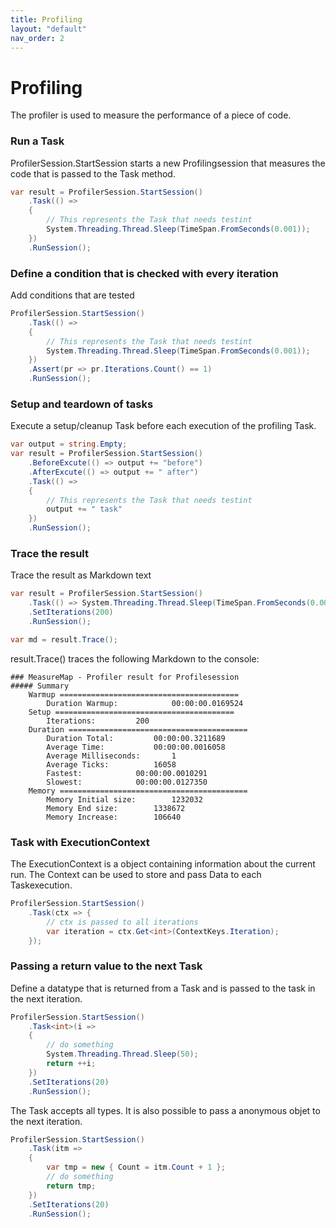 ```yaml
---
title: Profiling
layout: "default"
nav_order: 2
---
```

# Profiling
The profiler is used to measure the performance of a piece of code.  
  
### Run a Task
ProfilerSession.StartSession starts a new Profilingsession that measures the code that is passed to the Task method.  
```csharp
var result = ProfilerSession.StartSession()
    .Task(() => 
    {
        // This represents the Task that needs testint
        System.Threading.Thread.Sleep(TimeSpan.FromSeconds(0.001));
    })
    .RunSession();
```
  
### Define a condition that is checked with every iteration
Add conditions that are tested
```csharp
ProfilerSession.StartSession()
    .Task(() => 
    {
        // This represents the Task that needs testint
        System.Threading.Thread.Sleep(TimeSpan.FromSeconds(0.001));
    })
    .Assert(pr => pr.Iterations.Count() == 1)
    .RunSession();
```
  
### Setup and teardown of tasks
Execute a setup/cleanup Task before each execution of the profiling Task.
```csharp
var output = string.Empty;
var result = ProfilerSession.StartSession()
    .BeforeExcute(() => output += "before")
    .AfterExcute(() => output += " after")
    .Task(() => 
    {
        // This represents the Task that needs testint
        output += " task"
    })
    .RunSession();
```

### Trace the result
Trace the result as Markdown text
```csharp
var result = ProfilerSession.StartSession()
    .Task(() => System.Threading.Thread.Sleep(TimeSpan.FromSeconds(0.001)))
    .SetIterations(200)
    .RunSession();

var md = result.Trace();
```
  
result.Trace() traces the following Markdown to the console:
```
### MeasureMap - Profiler result for Profilesession
##### Summary
	Warmup ========================================
		Duration Warmup:			00:00:00.0169524
	Setup ========================================
		Iterations:			200
	Duration ========================================
		Duration Total:			00:00:00.3211689
		Average Time:			00:00:00.0016058
		Average Milliseconds:		1
		Average Ticks:			16058
		Fastest:			00:00:00.0010291
		Slowest:			00:00:00.0127350
	Memory ==========================================
		Memory Initial size:		1232032
		Memory End size:		1338672
		Memory Increase:		106640
```
  
### Task with ExecutionContext
The ExecutionContext is a object containing information about the current run. The Context can be used to store and pass Data to each Taskexecution.
```csharp
ProfilerSession.StartSession()
    .Task(ctx => {
        // ctx is passed to all iterations
        var iteration = ctx.Get<int>(ContextKeys.Iteration);
    });
```
  
### Passing a return value to the next Task
Define a datatype that is returned from a Task and is passed to the task in the next iteration.
```csharp
ProfilerSession.StartSession()
    .Task<int>(i =>
    {
        // do something
        System.Threading.Thread.Sleep(50);
        return ++i;
    })
    .SetIterations(20)
    .RunSession();
```
  
The Task accepts all types. It is also possible to pass a anonymous objet to the next iteration.
```csharp
ProfilerSession.StartSession()
    .Task(itm =>
    {
        var tmp = new { Count = itm.Count + 1 };
        // do something
        return tmp;
    })
    .SetIterations(20)
    .RunSession();
```
